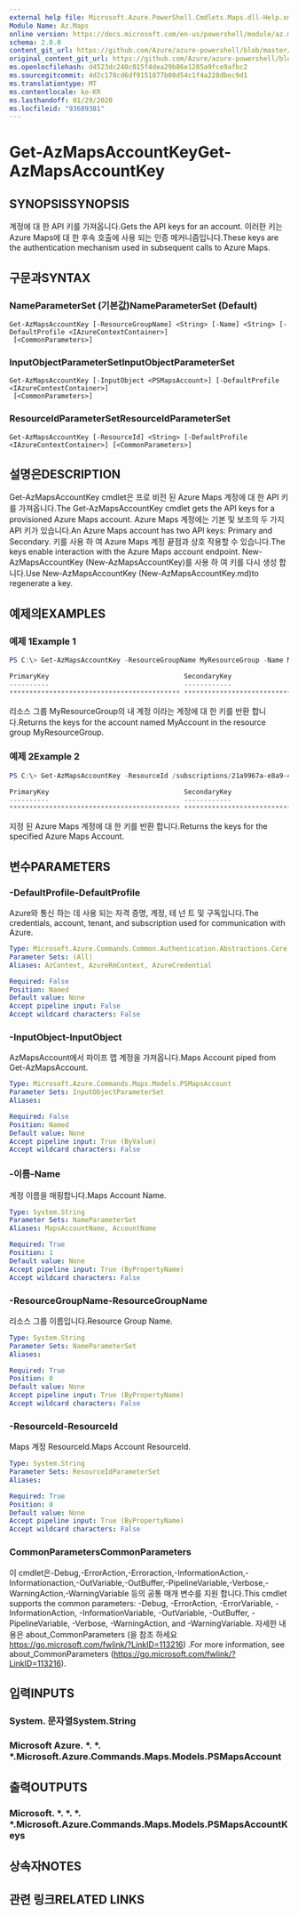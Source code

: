 ```yaml
---
external help file: Microsoft.Azure.PowerShell.Cmdlets.Maps.dll-Help.xml
Module Name: Az.Maps
online version: https://docs.microsoft.com/en-us/powershell/module/az.maps/get-azmapsaccountkey
schema: 2.0.0
content_git_url: https://github.com/Azure/azure-powershell/blob/master/src/Maps/Maps/help/Get-AzMapsAccountKey.md
original_content_git_url: https://github.com/Azure/azure-powershell/blob/master/src/Maps/Maps/help/Get-AzMapsAccountKey.md
ms.openlocfilehash: d4523dc240c015f4dea29b86e1285a9fce9afbc2
ms.sourcegitcommit: 4d2c178cd6df9151877b08d54c1f4a228dbec9d1
ms.translationtype: MT
ms.contentlocale: ko-KR
ms.lasthandoff: 01/29/2020
ms.locfileid: "93689381"
---
```

# <span data-ttu-id="f7dcb-101">Get-AzMapsAccountKey</span><span class="sxs-lookup"><span data-stu-id="f7dcb-101">Get-AzMapsAccountKey</span></span>

## <span data-ttu-id="f7dcb-102">SYNOPSIS</span><span class="sxs-lookup"><span data-stu-id="f7dcb-102">SYNOPSIS</span></span>
<span data-ttu-id="f7dcb-103">계정에 대 한 API 키를 가져옵니다.</span><span class="sxs-lookup"><span data-stu-id="f7dcb-103">Gets the API keys for an account.</span></span>
<span data-ttu-id="f7dcb-104">이러한 키는 Azure Maps에 대 한 후속 호출에 사용 되는 인증 메커니즘입니다.</span><span class="sxs-lookup"><span data-stu-id="f7dcb-104">These keys are the authentication mechanism used in subsequent calls to Azure Maps.</span></span>

## <span data-ttu-id="f7dcb-105">구문과</span><span class="sxs-lookup"><span data-stu-id="f7dcb-105">SYNTAX</span></span>

### <span data-ttu-id="f7dcb-106">NameParameterSet (기본값)</span><span class="sxs-lookup"><span data-stu-id="f7dcb-106">NameParameterSet (Default)</span></span>
```
Get-AzMapsAccountKey [-ResourceGroupName] <String> [-Name] <String> [-DefaultProfile <IAzureContextContainer>]
 [<CommonParameters>]
```

### <span data-ttu-id="f7dcb-107">InputObjectParameterSet</span><span class="sxs-lookup"><span data-stu-id="f7dcb-107">InputObjectParameterSet</span></span>
```
Get-AzMapsAccountKey [-InputObject <PSMapsAccount>] [-DefaultProfile <IAzureContextContainer>]
 [<CommonParameters>]
```

### <span data-ttu-id="f7dcb-108">ResourceIdParameterSet</span><span class="sxs-lookup"><span data-stu-id="f7dcb-108">ResourceIdParameterSet</span></span>
```
Get-AzMapsAccountKey [-ResourceId] <String> [-DefaultProfile <IAzureContextContainer>] [<CommonParameters>]
```

## <span data-ttu-id="f7dcb-109">설명은</span><span class="sxs-lookup"><span data-stu-id="f7dcb-109">DESCRIPTION</span></span>
<span data-ttu-id="f7dcb-110">Get-AzMapsAccountKey cmdlet은 프로 비전 된 Azure Maps 계정에 대 한 API 키를 가져옵니다.</span><span class="sxs-lookup"><span data-stu-id="f7dcb-110">The Get-AzMapsAccountKey cmdlet gets the API keys for a provisioned Azure Maps account.</span></span>
<span data-ttu-id="f7dcb-111">Azure Maps 계정에는 기본 및 보조의 두 가지 API 키가 있습니다.</span><span class="sxs-lookup"><span data-stu-id="f7dcb-111">An Azure Maps account has two API keys: Primary and Secondary.</span></span>
<span data-ttu-id="f7dcb-112">키를 사용 하 여 Azure Maps 계정 끝점과 상호 작용할 수 있습니다.</span><span class="sxs-lookup"><span data-stu-id="f7dcb-112">The keys enable interaction with the Azure Maps account endpoint.</span></span>
<span data-ttu-id="f7dcb-113">New-AzMapsAccountKey (New-AzMapsAccountKey)를 사용 하 여 키를 다시 생성 합니다.</span><span class="sxs-lookup"><span data-stu-id="f7dcb-113">Use New-AzMapsAccountKey (New-AzMapsAccountKey.md)to regenerate a key.</span></span>

## <span data-ttu-id="f7dcb-114">예제의</span><span class="sxs-lookup"><span data-stu-id="f7dcb-114">EXAMPLES</span></span>

### <span data-ttu-id="f7dcb-115">예제 1</span><span class="sxs-lookup"><span data-stu-id="f7dcb-115">Example 1</span></span>
```powershell
PS C:\> Get-AzMapsAccountKey -ResourceGroupName MyResourceGroup -Name MyAccount

PrimaryKey                                  SecondaryKey
----------                                  ------------
******************************************* *******************************************
```

<span data-ttu-id="f7dcb-116">리소스 그룹 MyResourceGroup의 내 계정 이라는 계정에 대 한 키를 반환 합니다.</span><span class="sxs-lookup"><span data-stu-id="f7dcb-116">Returns the keys for the account named MyAccount in the resource group MyResourceGroup.</span></span>

### <span data-ttu-id="f7dcb-117">예제 2</span><span class="sxs-lookup"><span data-stu-id="f7dcb-117">Example 2</span></span>
```powershell
PS C:\> Get-AzMapsAccountKey -ResourceId /subscriptions/21a9967a-e8a9-4656-a70b-96ff1c4d05a0/resourceGroups/MyResourceGroup/providers/Microsoft.Maps/accounts/MyAccount

PrimaryKey                                  SecondaryKey
----------                                  ------------
******************************************* *******************************************
```

<span data-ttu-id="f7dcb-118">지정 된 Azure Maps 계정에 대 한 키를 반환 합니다.</span><span class="sxs-lookup"><span data-stu-id="f7dcb-118">Returns the keys for the specified Azure Maps Account.</span></span>

## <span data-ttu-id="f7dcb-119">변수</span><span class="sxs-lookup"><span data-stu-id="f7dcb-119">PARAMETERS</span></span>

### <span data-ttu-id="f7dcb-120">-DefaultProfile</span><span class="sxs-lookup"><span data-stu-id="f7dcb-120">-DefaultProfile</span></span>
<span data-ttu-id="f7dcb-121">Azure와 통신 하는 데 사용 되는 자격 증명, 계정, 테 넌 트 및 구독입니다.</span><span class="sxs-lookup"><span data-stu-id="f7dcb-121">The credentials, account, tenant, and subscription used for communication with Azure.</span></span>

```yaml
Type: Microsoft.Azure.Commands.Common.Authentication.Abstractions.Core.IAzureContextContainer
Parameter Sets: (All)
Aliases: AzContext, AzureRmContext, AzureCredential

Required: False
Position: Named
Default value: None
Accept pipeline input: False
Accept wildcard characters: False
```

### <span data-ttu-id="f7dcb-122">-InputObject</span><span class="sxs-lookup"><span data-stu-id="f7dcb-122">-InputObject</span></span>
<span data-ttu-id="f7dcb-123">AzMapsAccount에서 파이프 맵 계정을 가져옵니다.</span><span class="sxs-lookup"><span data-stu-id="f7dcb-123">Maps Account piped from Get-AzMapsAccount.</span></span>

```yaml
Type: Microsoft.Azure.Commands.Maps.Models.PSMapsAccount
Parameter Sets: InputObjectParameterSet
Aliases:

Required: False
Position: Named
Default value: None
Accept pipeline input: True (ByValue)
Accept wildcard characters: False
```

### <span data-ttu-id="f7dcb-124">-이름</span><span class="sxs-lookup"><span data-stu-id="f7dcb-124">-Name</span></span>
<span data-ttu-id="f7dcb-125">계정 이름을 매핑합니다.</span><span class="sxs-lookup"><span data-stu-id="f7dcb-125">Maps Account Name.</span></span>

```yaml
Type: System.String
Parameter Sets: NameParameterSet
Aliases: MapsAccountName, AccountName

Required: True
Position: 1
Default value: None
Accept pipeline input: True (ByPropertyName)
Accept wildcard characters: False
```

### <span data-ttu-id="f7dcb-126">-ResourceGroupName</span><span class="sxs-lookup"><span data-stu-id="f7dcb-126">-ResourceGroupName</span></span>
<span data-ttu-id="f7dcb-127">리소스 그룹 이름입니다.</span><span class="sxs-lookup"><span data-stu-id="f7dcb-127">Resource Group Name.</span></span>

```yaml
Type: System.String
Parameter Sets: NameParameterSet
Aliases:

Required: True
Position: 0
Default value: None
Accept pipeline input: True (ByPropertyName)
Accept wildcard characters: False
```

### <span data-ttu-id="f7dcb-128">-ResourceId</span><span class="sxs-lookup"><span data-stu-id="f7dcb-128">-ResourceId</span></span>
<span data-ttu-id="f7dcb-129">Maps 계정 ResourceId.</span><span class="sxs-lookup"><span data-stu-id="f7dcb-129">Maps Account ResourceId.</span></span>

```yaml
Type: System.String
Parameter Sets: ResourceIdParameterSet
Aliases:

Required: True
Position: 0
Default value: None
Accept pipeline input: True (ByPropertyName)
Accept wildcard characters: False
```

### <span data-ttu-id="f7dcb-130">CommonParameters</span><span class="sxs-lookup"><span data-stu-id="f7dcb-130">CommonParameters</span></span>
<span data-ttu-id="f7dcb-131">이 cmdlet은-Debug,-ErrorAction,-Erroraction,-InformationAction,-Informationaction,-OutVariable,-OutBuffer,-PipelineVariable,-Verbose,-WarningAction,-WarningVariable 등의 공통 매개 변수를 지원 합니다.</span><span class="sxs-lookup"><span data-stu-id="f7dcb-131">This cmdlet supports the common parameters: -Debug, -ErrorAction, -ErrorVariable, -InformationAction, -InformationVariable, -OutVariable, -OutBuffer, -PipelineVariable, -Verbose, -WarningAction, and -WarningVariable.</span></span> <span data-ttu-id="f7dcb-132">자세한 내용은 about_CommonParameters (을 참조 하세요 https://go.microsoft.com/fwlink/?LinkID=113216) .</span><span class="sxs-lookup"><span data-stu-id="f7dcb-132">For more information, see about_CommonParameters (https://go.microsoft.com/fwlink/?LinkID=113216).</span></span>

## <span data-ttu-id="f7dcb-133">입력</span><span class="sxs-lookup"><span data-stu-id="f7dcb-133">INPUTS</span></span>

### <span data-ttu-id="f7dcb-134">System. 문자열</span><span class="sxs-lookup"><span data-stu-id="f7dcb-134">System.String</span></span>

### <span data-ttu-id="f7dcb-135">Microsoft Azure. \*. \*. \*.</span><span class="sxs-lookup"><span data-stu-id="f7dcb-135">Microsoft.Azure.Commands.Maps.Models.PSMapsAccount</span></span>

## <span data-ttu-id="f7dcb-136">출력</span><span class="sxs-lookup"><span data-stu-id="f7dcb-136">OUTPUTS</span></span>

### <span data-ttu-id="f7dcb-137">Microsoft. \*. \*. \*. \*.</span><span class="sxs-lookup"><span data-stu-id="f7dcb-137">Microsoft.Azure.Commands.Maps.Models.PSMapsAccountKeys</span></span>

## <span data-ttu-id="f7dcb-138">상속자</span><span class="sxs-lookup"><span data-stu-id="f7dcb-138">NOTES</span></span>

## <span data-ttu-id="f7dcb-139">관련 링크</span><span class="sxs-lookup"><span data-stu-id="f7dcb-139">RELATED LINKS</span></span>
